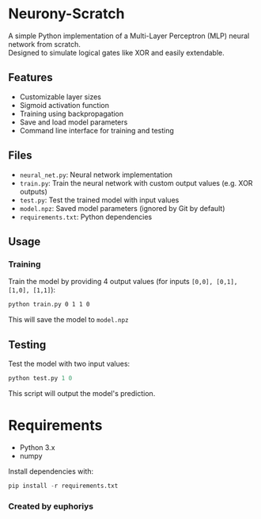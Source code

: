 # Neurony-Scratch

A simple Python implementation of a Multi-Layer Perceptron (MLP) neural network from scratch.  
Designed to simulate logical gates like XOR and easily extendable.

## Features

- Customizable layer sizes
- Sigmoid activation function
- Training using backpropagation
- Save and load model parameters
- Command line interface for training and testing

## Files

- `neural_net.py`: Neural network implementation
- `train.py`: Train the neural network with custom output values (e.g. XOR outputs)
- `test.py`: Test the trained model with input values
- `model.npz`: Saved model parameters (ignored by Git by default)
- `requirements.txt`: Python dependencies

## Usage

### Training

Train the model by providing 4 output values (for inputs `[0,0], [0,1], [1,0], [1,1]`):

```bash
python train.py 0 1 1 0
```

This will save the model to `model.npz`

## Testing

Test the model with two input values:

```python
python test.py 1 0
```

This script will output the model's prediction.

# Requirements
- Python 3.x
- numpy

Install dependencies with:

```python
pip install -r requirements.txt
```

### Created by euphoriys